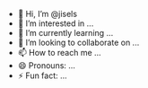 - 👋 Hi, I’m @jisels
- 👀 I’m interested in ...
- 🌱 I’m currently learning ...
- 💞️ I’m looking to collaborate on ...
- 📫 How to reach me ...
- 😄 Pronouns: ...
- ⚡ Fun fact: ...

<!---
jisels/jisels is a ✨ special ✨ repository because its `README.md` (this file) appears on your GitHub profile.
You can click the Preview link to take a look at your changes.
--->
